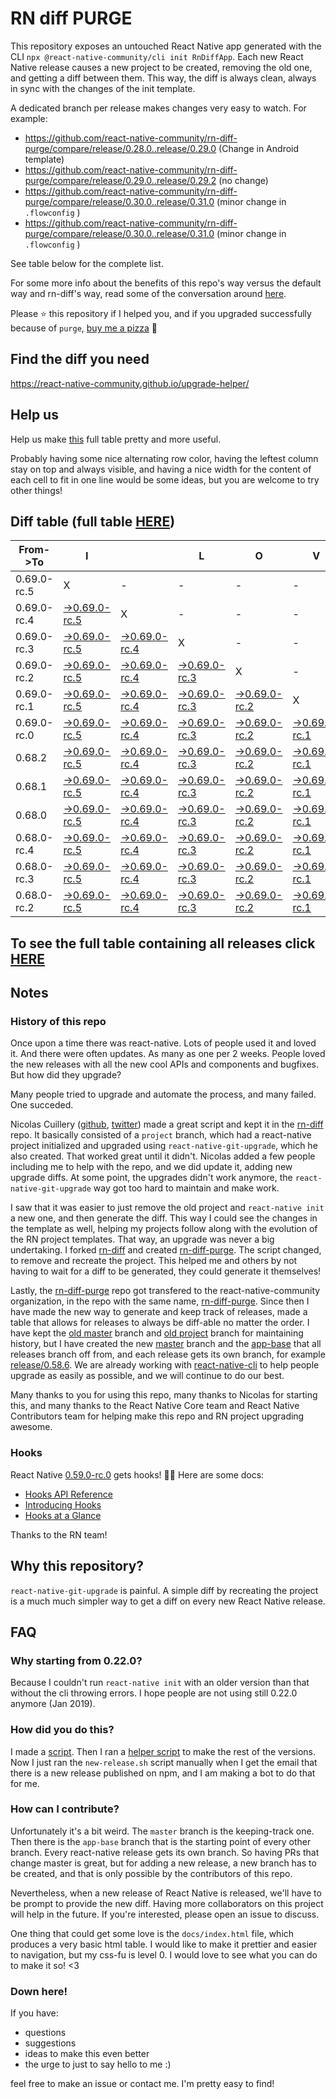 # RN diff PURGE

This repository exposes an untouched React Native app generated with the CLI
`npx @react-native-community/cli init RnDiffApp`. Each new React Native release causes a new project to be created, removing the old one, and getting a diff between them. This way, the diff is always clean, always in sync with the changes of the init template.

A dedicated branch per release makes changes very easy
to watch. For example:

* https://github.com/react-native-community/rn-diff-purge/compare/release/0.28.0..release/0.29.0
(Change in Android template)
* https://github.com/react-native-community/rn-diff-purge/compare/release/0.29.0..release/0.29.2
(no change)
* https://github.com/react-native-community/rn-diff-purge/compare/release/0.30.0..release/0.31.0
(minor change in `.flowconfig` )
* https://github.com/react-native-community/rn-diff-purge/compare/release/0.30.0..release/0.31.0
(minor change in `.flowconfig` )

See table below for the complete list.

For some more info about the benefits of this repo's way versus the default way and rn-diff's way, read some of the conversation around [here](https://github.com/react-native-community/discussions-and-proposals/issues/68#issuecomment-452227478).

Please :star: this repository if I helped you, and if you upgraded successfully because of `purge`, [buy me a pizza](https://www.buymeacoffee.com/pvinis) :pizza:

## Find the diff you need
https://react-native-community.github.io/upgrade-helper/

## Help us
Help us make [this](https://react-native-community.github.io/rn-diff-purge) full table pretty and more useful.

Probably having some nice alternating row color, having the leftest column stay on top and always visible, and having a nice width for the content of each cell to fit in one line would be some ideas, but you are welcome to try other things!

## Diff table (full table [HERE](https://react-native-community.github.io/rn-diff-purge/))

| From->To    | I                                                                                                                         |                                                                                                                           | L                                                                                                                         | O                                                                                                                         | V                                                                                                                         | E                                                                                                                         |                                                                                                                 | D                                                                                                               | I                                                                                                               | F                                                                                                                         | F                                                                                                                         | S   |
| ----------- | ------------------------------------------------------------------------------------------------------------------------- | ------------------------------------------------------------------------------------------------------------------------- | ------------------------------------------------------------------------------------------------------------------------- | ------------------------------------------------------------------------------------------------------------------------- | ------------------------------------------------------------------------------------------------------------------------- | ------------------------------------------------------------------------------------------------------------------------- | --------------------------------------------------------------------------------------------------------------- | --------------------------------------------------------------------------------------------------------------- | --------------------------------------------------------------------------------------------------------------- | ------------------------------------------------------------------------------------------------------------------------- | ------------------------------------------------------------------------------------------------------------------------- | --- |
| 0.69.0-rc.5 | X                                                                                                                         | -                                                                                                                         | -                                                                                                                         | -                                                                                                                         | -                                                                                                                         | -                                                                                                                         | -                                                                                                               | -                                                                                                               | -                                                                                                               | -                                                                                                                         | -                                                                                                                         | -   |
| 0.69.0-rc.4 | [->0.69.0-rc.5](https://github.com/react-native-community/rn-diff-purge/compare/release/0.69.0-rc.4..release/0.69.0-rc.5) | X                                                                                                                         | -                                                                                                                         | -                                                                                                                         | -                                                                                                                         | -                                                                                                                         | -                                                                                                               | -                                                                                                               | -                                                                                                               | -                                                                                                                         | -                                                                                                                         | -   |
| 0.69.0-rc.3 | [->0.69.0-rc.5](https://github.com/react-native-community/rn-diff-purge/compare/release/0.69.0-rc.3..release/0.69.0-rc.5) | [->0.69.0-rc.4](https://github.com/react-native-community/rn-diff-purge/compare/release/0.69.0-rc.3..release/0.69.0-rc.4) | X                                                                                                                         | -                                                                                                                         | -                                                                                                                         | -                                                                                                                         | -                                                                                                               | -                                                                                                               | -                                                                                                               | -                                                                                                                         | -                                                                                                                         | -   |
| 0.69.0-rc.2 | [->0.69.0-rc.5](https://github.com/react-native-community/rn-diff-purge/compare/release/0.69.0-rc.2..release/0.69.0-rc.5) | [->0.69.0-rc.4](https://github.com/react-native-community/rn-diff-purge/compare/release/0.69.0-rc.2..release/0.69.0-rc.4) | [->0.69.0-rc.3](https://github.com/react-native-community/rn-diff-purge/compare/release/0.69.0-rc.2..release/0.69.0-rc.3) | X                                                                                                                         | -                                                                                                                         | -                                                                                                                         | -                                                                                                               | -                                                                                                               | -                                                                                                               | -                                                                                                                         | -                                                                                                                         | -   |
| 0.69.0-rc.1 | [->0.69.0-rc.5](https://github.com/react-native-community/rn-diff-purge/compare/release/0.69.0-rc.1..release/0.69.0-rc.5) | [->0.69.0-rc.4](https://github.com/react-native-community/rn-diff-purge/compare/release/0.69.0-rc.1..release/0.69.0-rc.4) | [->0.69.0-rc.3](https://github.com/react-native-community/rn-diff-purge/compare/release/0.69.0-rc.1..release/0.69.0-rc.3) | [->0.69.0-rc.2](https://github.com/react-native-community/rn-diff-purge/compare/release/0.69.0-rc.1..release/0.69.0-rc.2) | X                                                                                                                         | -                                                                                                                         | -                                                                                                               | -                                                                                                               | -                                                                                                               | -                                                                                                                         | -                                                                                                                         | -   |
| 0.69.0-rc.0 | [->0.69.0-rc.5](https://github.com/react-native-community/rn-diff-purge/compare/release/0.69.0-rc.0..release/0.69.0-rc.5) | [->0.69.0-rc.4](https://github.com/react-native-community/rn-diff-purge/compare/release/0.69.0-rc.0..release/0.69.0-rc.4) | [->0.69.0-rc.3](https://github.com/react-native-community/rn-diff-purge/compare/release/0.69.0-rc.0..release/0.69.0-rc.3) | [->0.69.0-rc.2](https://github.com/react-native-community/rn-diff-purge/compare/release/0.69.0-rc.0..release/0.69.0-rc.2) | [->0.69.0-rc.1](https://github.com/react-native-community/rn-diff-purge/compare/release/0.69.0-rc.0..release/0.69.0-rc.1) | X                                                                                                                         | -                                                                                                               | -                                                                                                               | -                                                                                                               | -                                                                                                                         | -                                                                                                                         | -   |
| 0.68.2      | [->0.69.0-rc.5](https://github.com/react-native-community/rn-diff-purge/compare/release/0.68.2..release/0.69.0-rc.5)      | [->0.69.0-rc.4](https://github.com/react-native-community/rn-diff-purge/compare/release/0.68.2..release/0.69.0-rc.4)      | [->0.69.0-rc.3](https://github.com/react-native-community/rn-diff-purge/compare/release/0.68.2..release/0.69.0-rc.3)      | [->0.69.0-rc.2](https://github.com/react-native-community/rn-diff-purge/compare/release/0.68.2..release/0.69.0-rc.2)      | [->0.69.0-rc.1](https://github.com/react-native-community/rn-diff-purge/compare/release/0.68.2..release/0.69.0-rc.1)      | [->0.69.0-rc.0](https://github.com/react-native-community/rn-diff-purge/compare/release/0.68.2..release/0.69.0-rc.0)      | X                                                                                                               | -                                                                                                               | -                                                                                                               | -                                                                                                                         | -                                                                                                                         | -   |
| 0.68.1      | [->0.69.0-rc.5](https://github.com/react-native-community/rn-diff-purge/compare/release/0.68.1..release/0.69.0-rc.5)      | [->0.69.0-rc.4](https://github.com/react-native-community/rn-diff-purge/compare/release/0.68.1..release/0.69.0-rc.4)      | [->0.69.0-rc.3](https://github.com/react-native-community/rn-diff-purge/compare/release/0.68.1..release/0.69.0-rc.3)      | [->0.69.0-rc.2](https://github.com/react-native-community/rn-diff-purge/compare/release/0.68.1..release/0.69.0-rc.2)      | [->0.69.0-rc.1](https://github.com/react-native-community/rn-diff-purge/compare/release/0.68.1..release/0.69.0-rc.1)      | [->0.69.0-rc.0](https://github.com/react-native-community/rn-diff-purge/compare/release/0.68.1..release/0.69.0-rc.0)      | [->0.68.2](https://github.com/react-native-community/rn-diff-purge/compare/release/0.68.1..release/0.68.2)      | X                                                                                                               | -                                                                                                               | -                                                                                                                         | -                                                                                                                         | -   |
| 0.68.0      | [->0.69.0-rc.5](https://github.com/react-native-community/rn-diff-purge/compare/release/0.68.0..release/0.69.0-rc.5)      | [->0.69.0-rc.4](https://github.com/react-native-community/rn-diff-purge/compare/release/0.68.0..release/0.69.0-rc.4)      | [->0.69.0-rc.3](https://github.com/react-native-community/rn-diff-purge/compare/release/0.68.0..release/0.69.0-rc.3)      | [->0.69.0-rc.2](https://github.com/react-native-community/rn-diff-purge/compare/release/0.68.0..release/0.69.0-rc.2)      | [->0.69.0-rc.1](https://github.com/react-native-community/rn-diff-purge/compare/release/0.68.0..release/0.69.0-rc.1)      | [->0.69.0-rc.0](https://github.com/react-native-community/rn-diff-purge/compare/release/0.68.0..release/0.69.0-rc.0)      | [->0.68.2](https://github.com/react-native-community/rn-diff-purge/compare/release/0.68.0..release/0.68.2)      | [->0.68.1](https://github.com/react-native-community/rn-diff-purge/compare/release/0.68.0..release/0.68.1)      | X                                                                                                               | -                                                                                                                         | -                                                                                                                         | -   |
| 0.68.0-rc.4 | [->0.69.0-rc.5](https://github.com/react-native-community/rn-diff-purge/compare/release/0.68.0-rc.4..release/0.69.0-rc.5) | [->0.69.0-rc.4](https://github.com/react-native-community/rn-diff-purge/compare/release/0.68.0-rc.4..release/0.69.0-rc.4) | [->0.69.0-rc.3](https://github.com/react-native-community/rn-diff-purge/compare/release/0.68.0-rc.4..release/0.69.0-rc.3) | [->0.69.0-rc.2](https://github.com/react-native-community/rn-diff-purge/compare/release/0.68.0-rc.4..release/0.69.0-rc.2) | [->0.69.0-rc.1](https://github.com/react-native-community/rn-diff-purge/compare/release/0.68.0-rc.4..release/0.69.0-rc.1) | [->0.69.0-rc.0](https://github.com/react-native-community/rn-diff-purge/compare/release/0.68.0-rc.4..release/0.69.0-rc.0) | [->0.68.2](https://github.com/react-native-community/rn-diff-purge/compare/release/0.68.0-rc.4..release/0.68.2) | [->0.68.1](https://github.com/react-native-community/rn-diff-purge/compare/release/0.68.0-rc.4..release/0.68.1) | [->0.68.0](https://github.com/react-native-community/rn-diff-purge/compare/release/0.68.0-rc.4..release/0.68.0) | X                                                                                                                         | -                                                                                                                         | -   |
| 0.68.0-rc.3 | [->0.69.0-rc.5](https://github.com/react-native-community/rn-diff-purge/compare/release/0.68.0-rc.3..release/0.69.0-rc.5) | [->0.69.0-rc.4](https://github.com/react-native-community/rn-diff-purge/compare/release/0.68.0-rc.3..release/0.69.0-rc.4) | [->0.69.0-rc.3](https://github.com/react-native-community/rn-diff-purge/compare/release/0.68.0-rc.3..release/0.69.0-rc.3) | [->0.69.0-rc.2](https://github.com/react-native-community/rn-diff-purge/compare/release/0.68.0-rc.3..release/0.69.0-rc.2) | [->0.69.0-rc.1](https://github.com/react-native-community/rn-diff-purge/compare/release/0.68.0-rc.3..release/0.69.0-rc.1) | [->0.69.0-rc.0](https://github.com/react-native-community/rn-diff-purge/compare/release/0.68.0-rc.3..release/0.69.0-rc.0) | [->0.68.2](https://github.com/react-native-community/rn-diff-purge/compare/release/0.68.0-rc.3..release/0.68.2) | [->0.68.1](https://github.com/react-native-community/rn-diff-purge/compare/release/0.68.0-rc.3..release/0.68.1) | [->0.68.0](https://github.com/react-native-community/rn-diff-purge/compare/release/0.68.0-rc.3..release/0.68.0) | [->0.68.0-rc.4](https://github.com/react-native-community/rn-diff-purge/compare/release/0.68.0-rc.3..release/0.68.0-rc.4) | X                                                                                                                         | -   |
| 0.68.0-rc.2 | [->0.69.0-rc.5](https://github.com/react-native-community/rn-diff-purge/compare/release/0.68.0-rc.2..release/0.69.0-rc.5) | [->0.69.0-rc.4](https://github.com/react-native-community/rn-diff-purge/compare/release/0.68.0-rc.2..release/0.69.0-rc.4) | [->0.69.0-rc.3](https://github.com/react-native-community/rn-diff-purge/compare/release/0.68.0-rc.2..release/0.69.0-rc.3) | [->0.69.0-rc.2](https://github.com/react-native-community/rn-diff-purge/compare/release/0.68.0-rc.2..release/0.69.0-rc.2) | [->0.69.0-rc.1](https://github.com/react-native-community/rn-diff-purge/compare/release/0.68.0-rc.2..release/0.69.0-rc.1) | [->0.69.0-rc.0](https://github.com/react-native-community/rn-diff-purge/compare/release/0.68.0-rc.2..release/0.69.0-rc.0) | [->0.68.2](https://github.com/react-native-community/rn-diff-purge/compare/release/0.68.0-rc.2..release/0.68.2) | [->0.68.1](https://github.com/react-native-community/rn-diff-purge/compare/release/0.68.0-rc.2..release/0.68.1) | [->0.68.0](https://github.com/react-native-community/rn-diff-purge/compare/release/0.68.0-rc.2..release/0.68.0) | [->0.68.0-rc.4](https://github.com/react-native-community/rn-diff-purge/compare/release/0.68.0-rc.2..release/0.68.0-rc.4) | [->0.68.0-rc.3](https://github.com/react-native-community/rn-diff-purge/compare/release/0.68.0-rc.2..release/0.68.0-rc.3) | X   |

## To see the full table containing all releases click [HERE](https://react-native-community.github.io/rn-diff-purge/)

## Notes

### History of this repo

Once upon a time there was react-native. Lots of people used it and loved it. And there were often updates. As many as one per 2 weeks. People loved the new releases with all the new cool APIs and components and bugfixes. But how did they upgrade?

Many people tried to upgrade and automate the process, and many failed. One succeded.

Nicolas Cuillery ([github](https://github.com/ncuillery), [twitter](https://twitter.com/ncuillery)) made a great script and kept it in the [rn-diff](https://github.com/ncuillery/rn-diff) repo. It basically consisted of a `project` branch, which had a react-native project initialized and upgraded using `react-native-git-upgrade`, which he also created. That worked great until it didn't. Nicolas added a few people including me to help with the repo, and we did update it, adding new upgrade diffs. At some point, the upgrades didn't work anymore, the `react-native-git-upgrade` way got too hard to maintain and make work.

I saw that it was easier to just remove the old project and `react-native init` a new one, and then generate the diff. This way I could see the changes in the template as well, helping my projects follow along with the evolution of the RN project templates. That way, an upgrade was never a big undertaking. I forked [rn-diff](https://github.com/ncuillery/rn-diff) and created [rn-diff-purge](https://github.com/react-native-community/rn-diff-purge). The script changed, to remove and recreate the project. This helped me and others by not having to wait for a diff to be generated, they could generate it themselves!

Lastly, the [rn-diff-purge](https://github.com/react-native-community/rn-diff-purge) repo got transfered to the react-native-community organization, in the repo with the same name, [rn-diff-purge](https://github.com/react-native-community/rn-diff-purge). Since then I have made the new way to generate and keep track of releases, made a table that allows for releases to always be diff-able no matter the order. I have kept the [old master](https://github.com/react-native-community/rn-diff-purge/tree/old/master) branch and [old project](https://github.com/react-native-community/rn-diff-purge/tree/old/project) branch for maintaining history, but I have created the new [master](https://github.com/react-native-community/rn-diff-purge/tree/master) branch and the [app-base](https://github.com/react-native-community/rn-diff-purge/tree/app-base) that all releases branch off from, and each release gets its own branch, for example [release/0.58.6](https://github.com/react-native-community/rn-diff-purge/tree/release/0.58.6). We are already working with [react-native-cli](https://github.com/react-native-community/react-native-cli) to help people upgrade as easily as possible, and we will continue to do our best.

Many thanks to you for using this repo, many thanks to Nicolas for starting this, and many thanks to the React Native Core team and React Native Contributors team for helping make this repo and RN project upgrading awesome.

### Hooks
React Native [0.59.0-rc.0](https://github.com/react-native-community/rn-diff-purge#version-changes) gets hooks! 🎉🥳
Here are some docs:
- [Hooks API Reference](https://reactjs.org/docs/hooks-reference.html)
- [Introducing Hooks](https://reactjs.org/docs/hooks-intro.html)
- [Hooks at a Glance](https://reactjs.org/docs/hooks-overview.html)

Thanks to the RN team!

## Why this repository?
`react-native-git-upgrade` is painful. A simple diff by recreating the project is a much much simpler way to get a diff on every new React Native release.

## FAQ

### Why starting from 0.22.0?

Because I couldn't run `react-native init` with an older version than that without the cli throwing errors. I hope people are not using still 0.22.0 anymore (Jan 2019).

### How did you do this?

I made a [script](https://github.com/react-native-community/rn-diff-purge/blob/master/new-release.sh). Then I ran a [helper script](https://github.com/react-native-community/rn-diff-purge/blob/master/new-release.sh) to make the rest of the versions.
Now I just ran the `new-release.sh` script manually when I get the email that there is a new release published on npm, and I am making a bot to do that for me.

### How can I contribute?

Unfortunately it's a bit weird. The `master` branch is the keeping-track one. Then there is the `app-base` branch that is the starting point of every other branch. Every react-native release gets its own branch. So having PRs that change master is great, but for adding a new release, a new branch has to be created, and that is only possible by the contributors of this repo.

Nevertheless, when a new release of React Native is released, we'll have to be prompt to provide
the new diff. Having more collaborators on this project will help in the future. If you're interested, please open an issue to discuss.

One thing that could get some love is the `docs/index.html` file, which produces a very basic html table. I would like to make it prettier and easier to navigation, but my css-fu is level 0. I would love to see what you can do to make it so! <3

### Down here!

If you have:
- questions
- suggestions
- ideas to make this even better
- the urge to just to say hello to me :)

feel free to make an issue or contact me. I'm pretty easy to find!
